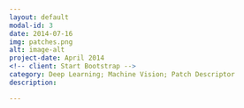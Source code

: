 ```yaml
---
layout: default
modal-id: 3
date: 2014-07-16
img: patches.png
alt: image-alt
project-date: April 2014
<!-- client: Start Bootstrap -->
category: Deep Learning; Machine Vision; Patch Descriptor
description:

---
```

